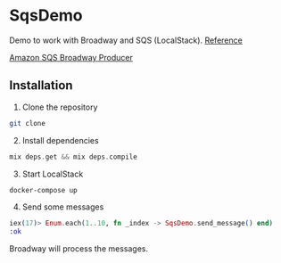 # SqsDemo

Demo to work with Broadway and SQS (LocalStack). [Reference](https://hidnasio.github.io/elixir/2022/04/02/local-development-with-localstack-and-elixir-broadway.html?utm_medium=email&utm_source=elixir-radar)

[Amazon SQS Broadway Producer](https://hexdocs.pm/broadway/amazon-sqs.html)

## Installation

1. Clone the repository

```bash
git clone
```

2. Install dependencies
```elixir
mix deps.get && mix deps.compile
```

3. Start LocalStack
```bash
docker-compose up
```

4. Send some messages
```elixir
iex(17)> Enum.each(1..10, fn _index -> SqsDemo.send_message() end)
:ok
```

Broadway will process the messages.
